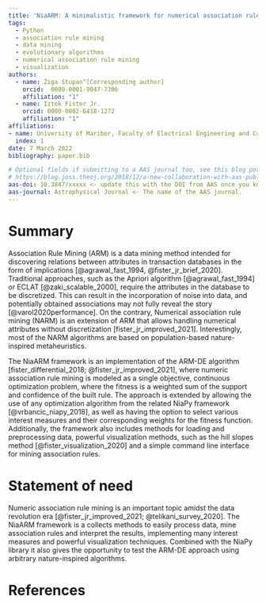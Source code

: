```yaml
---
title: 'NiaARM: A minimalistic framework for numerical association rule mining'
tags:
  - Python
  - association rule mining
  - data mining
  - evolutionary algorithms
  - numerical association rule mining
  - visualization
authors:
  - name: Žiga Stupan^[Corresponding author]
    orcid:  0000-0001-9847-7306
    affiliation: "1"
  - name: Iztok Fister Jr.
    orcid: 0000-0002-6418-1272
    affiliation: "1"
affiliations:
- name: University of Maribor, Faculty of Electrical Engineering and Computer Science
  index: 1
date: 7 March 2022
bibliography: paper.bib

# Optional fields if submitting to a AAS journal too, see this blog post:
# https://blog.joss.theoj.org/2018/12/a-new-collaboration-with-aas-publishing
aas-doi: 10.3847/xxxxx <- update this with the DOI from AAS once you know it.
aas-journal: Astrophysical Journal <- The name of the AAS journal.
---
```


# Summary

Association Rule Mining (ARM) is a data mining method intended for discovering relations between attributes in
transaction databases in the form of implications [@agrawal_fast_1994, @fister_jr_brief_2020]. Traditional
approaches, such as the Apriori algorithm [@agrawal_fast_1994] or ECLAT [@zaki_scalable_2000],
require the attributes in the database to be discretized. This can result in the incorporation of noise into data,
and potentially obtained associations may not fully reveal the story [@varol2020performance]. On the contrary,
Numerical association rule mining (NARM) is an extension of ARM that allows handling numerical attributes without
discretization [fister_jr_improved_2021]. Interestingly, most of the NARM algorithms are based on
population-based nature-inspired metaheuristics.

The NiaARM framework is an implementation of the ARM-DE algorithm [fister_differential_2018; @fister_jr_improved_2021], where
numeric association rule mining is modeled as a single objective, continuous optimization problem, where the fitness is a
weighted sum of the support and confidence of the built rule. The approach is extended by allowing the use of any optimization
algorithm from the related NiaPy framework [@vrbancic_niapy_2018], as well as having the option to select various interest 
measures and their corresponding weights for the fitness function.
Additionally, the framework also includes methods for loading and preprocessing data, powerful
visualization methods, such as the hill slopes method [@fister_visualization_2020] and a simple command line interface for
mining association rules. 

# Statement of need

Numeric association rule mining is an important topic amidst the data revolution 
era [@fister_jr_improved_2021; @telikani_survey_2020]. The NiaARM framework
is a collects methods to easily process data, mine association rules and interpret
the results, implementing many interest measures and powerful visualization techniques. Combined with the NiaPy
library it also gives the opportunity to test the ARM-DE approach using arbitrary nature-inspired algorithms.

# References
